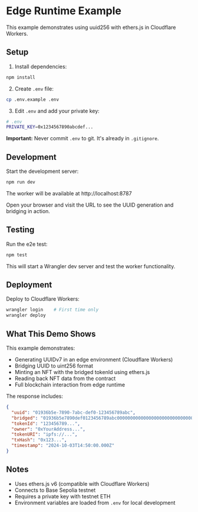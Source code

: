 # Edge Runtime Example

This example demonstrates using uuid256 with ethers.js in Cloudflare Workers.

## Setup

1. Install dependencies:
```bash
npm install
```

2. Create `.env` file:
```bash
cp .env.example .env
```

3. Edit `.env` and add your private key:
```bash
# .env
PRIVATE_KEY=0x1234567890abcdef...
```

**Important:** Never commit `.env` to git. It's already in `.gitignore`.

## Development

Start the development server:

```bash
npm run dev
```

The worker will be available at http://localhost:8787

Open your browser and visit the URL to see the UUID generation and bridging in action.

## Testing

Run the e2e test:

```bash
npm test
```

This will start a Wrangler dev server and test the worker functionality.

## Deployment

Deploy to Cloudflare Workers:

```bash
wrangler login    # First time only
wrangler deploy
```

## What This Demo Shows

This example demonstrates:
- Generating UUIDv7 in an edge environment (Cloudflare Workers)
- Bridging UUID to uint256 format
- Minting an NFT with the bridged tokenId using ethers.js
- Reading back NFT data from the contract
- Full blockchain interaction from edge runtime

The response includes:
```json
{
  "uuid": "01936b5e-7890-7abc-def0-123456789abc",
  "bridged": "01936b5e7890def0123456789abc000000000000000000000000000000000000",
  "tokenId": "123456789...",
  "owner": "0xYourAddress...",
  "tokenURI": "ipfs://...",
  "txHash": "0x123...",
  "timestamp": "2024-10-03T14:50:00.000Z"
}
```

## Notes

- Uses ethers.js v6 (compatible with Cloudflare Workers)
- Connects to Base Sepolia testnet
- Requires a private key with testnet ETH
- Environment variables are loaded from `.env` for local development
